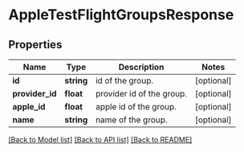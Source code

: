 # AppleTestFlightGroupsResponse

## Properties
Name | Type | Description | Notes
------------ | ------------- | ------------- | -------------
**id** | **string** | id of the group. | [optional] 
**provider_id** | **float** | provider id of the group. | [optional] 
**apple_id** | **float** | apple id of the group. | [optional] 
**name** | **string** | name of the group. | [optional] 

[[Back to Model list]](../README.md#documentation-for-models) [[Back to API list]](../README.md#documentation-for-api-endpoints) [[Back to README]](../README.md)


